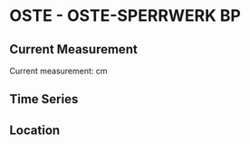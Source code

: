 # OSTE - OSTE-SPERRWERK BP

## Current Measurement

Current measurement: <Value topic="rivers/pegel-online/OSTE/OSTE-SPERRWERK-BP/measurementValue"/> cm

## Time Series

<TimeSeries topic="rivers/pegel-online/OSTE/OSTE-SPERRWERK-BP/measurementValue" period="week" />

## Location

<WorldMap>
  <Marker lat="53.82037403201107" lon="9.039876779241027" labelTopic="rivers/pegel-online/OSTE/OSTE-SPERRWERK-BP/measurementValue" />
</WorldMap>
